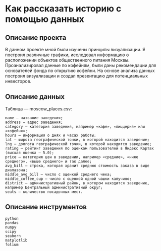 # Как рассказать историю с помощью данных
## Описание проекта
В данном проекте мной были изучены принципы визуализации. Я построил 
различные графики, исследовал информацию о расположении объектов общественного питания Москвы. 
Проанализировал данные по кофейням, были даны рекомендации для основателей фонда по открытию кофейни. 
На основе анализа данных построил визуализации и создал презентацию для потенциальных инвесторов.

## Описание данных

Таблица — moscow_places.csv:

    name — название заведения;
    address — адрес заведения;
    category — категория заведения, например «кафе», «пиццерия» или «кофейня»;
    hours — информация о днях и часах работы;
    lat — широта географической точки, в которой находится заведение;
    lng — долгота географической точки, в которой находится заведение;
    rating — рейтинг заведения по оценкам пользователей в Яндекс Картах (высшая оценка — 5.0);
    price — категория цен в заведении, например «средние», «ниже среднего», «выше среднего» и так далее;
    avg_bill — строка, которая хранит среднюю стоимость заказа в виде диапазона;
    middle_avg_bill — число с оценкой среднего чека;
    middle_coffee_cup — число с оценкой одной чашки капучино;
    district — административный район, в котором находится заведение, например Центральный административный округ;
    seats — количество посадочных мест.

## Описание инструментов

    python
    pandas
    numpy
    scipy
    seaborn
    matplotlib
    folium
    
